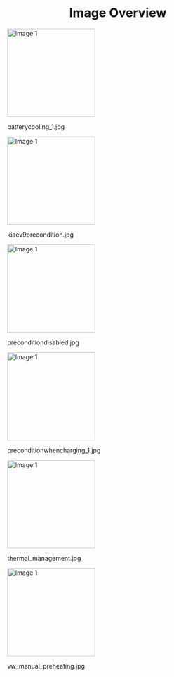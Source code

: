 <h1 style ="text-align: center;"> Image Overview </h1>
<div>
<div>
<img src="https://media.evkx.net/multimedia/technology/battery/thermalmanagment/batterycooling_1_xst.jpg" alt="Image 1" style="width: 200px;">
<p>batterycooling_1.jpg</p>
</div>
<div>
<img src="https://media.evkx.net/multimedia/technology/battery/thermalmanagment/kiaev9precondition_xst.jpg" alt="Image 1" style="width: 200px;">
<p>kiaev9precondition.jpg</p>
</div>
<div>
<img src="https://media.evkx.net/multimedia/technology/battery/thermalmanagment/preconditiondisabled_xst.jpg" alt="Image 1" style="width: 200px;">
<p>preconditiondisabled.jpg</p>
</div>
<div>
<img src="https://media.evkx.net/multimedia/technology/battery/thermalmanagment/preconditionwhencharging_1_xst.jpg" alt="Image 1" style="width: 200px;">
<p>preconditionwhencharging_1.jpg</p>
</div>
<div>
<img src="https://media.evkx.net/multimedia/technology/battery/thermalmanagment/thermal_management_xst.jpg" alt="Image 1" style="width: 200px;">
<p>thermal_management.jpg</p>
</div>
<div>
<img src="https://media.evkx.net/multimedia/technology/battery/thermalmanagment/vw_manual_preheating_xst.jpg" alt="Image 1" style="width: 200px;">
<p>vw_manual_preheating.jpg</p>
</div>
</div>
